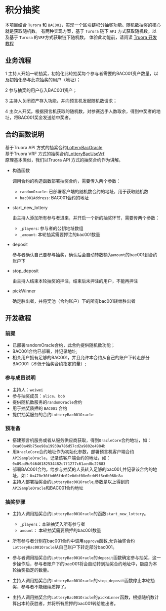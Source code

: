 # 积分抽奖
  本项目结合 `Turora` 和 `BAC001`，实现一个区块链积分抽奖功能。随机数抽奖的核心就是获取随机数。
  有两种实现方案，基于 `Turora` 链下 `API` 方式获取随机数，以及基于 `Turora` 的`VRF`方式获取链下随机数。
  体验此功能前，请阅读 [Truora 开发教程](https://truora.readthedocs.io/zh_CN/latest/docs/develop/quick-start.html#id2)

## 业务流程
   1 主持人开始一轮抽奖，初始化此轮抽奖每个参与者需要的BAC001资产数量，以及初始化参与此次抽奖的用户（地址）；  

   2 参与抽奖的用户存入BAC001资产；   

   3 主持人关闭资产存入功能，并向预言机发起随机数请求；  

   4 主次人开奖。根据预言机获取的随机数，对参赛选手人数取余，得到中奖者的地址，将BAC001奖金发送给中奖者。  


## 合约函数说明
   基于Truora API 方式的抽奖合约[LotteryBacOracle](https://github.com/WeBankBlockchain/Truora-Service/blob/dev/contracts/1.0/sol-0.6/BAC/lottery/LotteryBacOracle.sol)  
   基于Truora VRF 方式的抽奖合约[LotteryBacUseVrf](https://github.com/WeBankBlockchain/Truora-Service/blob/dev/contracts/1.0/sol-0.6/BAC/lotteryUseVrf/LotteryBacUseVrf.sol)  
   原理基本类似，我们以Truora API 方式的抽奖合约作为讲解。
* 构造函数

  调用合约的构造函数部署抽奖合约，需要传入两个参数：
  - `randomOracle`: 已部署客户端的随机数合约的地址，用于获取随机数
  - `bac001Address`: BAC001合约的地址

* start_new_lottery

  由主持人添加所有参与者进来，并开启一个新的抽奖环节，需要传两个参数：

  - `_players`: 参与者的公钥地址数组
  - `_amount`: 本轮抽奖需要押注的bac001数量

* deposit

  参与者确认自己要参与抽奖，确认后会自动转数额为`amount`的bac001到合约账户下


* stop_deposit

  由主持人结束本轮抽奖的押注，结束后未押注的用户，不能再押注


* pickWinner

  确定胜出者，并将奖池（合约账户）下的所有bac001转给胜出者



## 开发教程

### 前提
* 已部署randomOracle合约，此合约提供随机数功能；
* BAC001合约已部署，并记录地址;
* 相关用户拥有足够的BAC001，并且允许本合约从自己的账户下转走部分BAC001（不低于抽奖合约指定的量）;

### 参与成员说明
* 主持人：`weiwei`
* 参与抽奖成员：`alice`、`bob`
* 提供随机数服务的`randomOracle`合约
* 用于抽奖质押的 `BAC001` 合约
* 提供抽奖服务的合约`LotteryBac001Oracle`

### 预准备
* 搭建预言机服务或者从服务供应商获取，得到`OracleCore`合约地址，如：`0xa60a49b75ee98a19939a786d57cd2a9802e4984b`
* 用`OracleCore`合约地址作为初始化参数，部署预言机客户端合约`APISampleOracle`，记录该客户端合约的地址，如：`0x89ad9c94646182534482c7f1277c61aed8c22883`
* 部署BAC001合约，给参与抽奖的人员转入足够的bac001,并记录该合约的地址，如：`0x470e30fbd66fdc02e0dbf08e0cdd9f6cdb068c8a`
* 主持人部署抽奖合约`LotteryBac001Oracle`,参数是以上得到的`APISampleOracle`和BAC001合约地址

### 抽奖步骤

* 主持人调用抽奖合约`LotteryBac001Oracle`的函数`start_new_lottery`。
  - `_players`：本轮抽奖入所有参与者
  - `amount`： 本轮抽奖需要质押的bac001数量
 
* 所有参与者分别在bac001合约中调用`approve`函数,允许抽奖合约`LotteryBac001Oracle`从自己账户下转走部分bac001。

* 参与者调用抽奖合约`LotteryBac001Oracle`的`deposit`函数确定参与抽奖，这一步操作后，参与者账户下的bac001将会自动转到抽奖合约地址中，额度为本轮抽奖指定的数量。

* 主持人调用抽奖合约`LotteryBac001Oracle`的`stop_deposit`函数停止本轮抽奖，参与者不能继续质押了。

* 主持人调用抽奖合约`LotteryBac001Oracle`的`pickWinner`函数，根据随机数计算出本轮获胜者，并将所有质押的bac001转给胜出者。